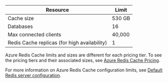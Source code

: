 | Resource                                    | Limit                                  |
|---------------------------------------------|----------------------------------------|
| Cache size                                  | 530 GB <!-- deleted by customization ([contact us](mailto:wapteams@microsoft.com?subject=Redis%20Cache%20quota%20increase) for more)                                  -->                                  |
| Databases                                   | 16                                     |
| Max connected clients                       | 40,000                                 |
| Redis Cache replicas (for high availability) | 1 |

Azure Redis Cache limits and sizes are different for each pricing tier. To see the pricing tiers and their associated sizes, see [Azure Redis Cache Pricing](/home/features/cache/#price).

For more information on Azure Redis Cache configuration limits, see [Default Redis server configuration](/documentation/articles/cache-configure#default-redis-server-configuration).
